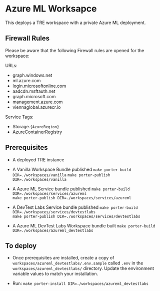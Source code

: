 # Azure ML Worksapce

This deploys a TRE workspace with a private Azure ML deployment.

## Firewall Rules

Please be aware that the following Firewall rules are opened for the workspace:

URLs:

- graph.windows.net
- ml.azure.com
- login.microsoftonline.com
- aadcdn.msftauth.net
- graph.microsoft.com
- management.azure.com
- viennaglobal.azurecr.io

Service Tags:

- Storage.`{AzureRegion}`
- AzureContainerRegistry

## Prerequisites

- A deployed TRE instance

- A Vanilla Workspace Bundle published
    `make porter-build DIR=./workspaces/vanilla`
    `make porter-publish DIR=./workspaces/vanilla`

- A Azure ML Service bundle published
    `make porter-build DIR=./workspaces/services/azureml`  
    `make porter-publish DIR=./workspaces/services/azureml`

- A DevTest Labs Service bundle published
    `make porter-build DIR=./workspaces/services/devtestlabs`  
    `make porter-publish DIR=./workspaces/services/devtestlabs`

- A Azure ML DevTest Labs Workspace bundle built
    `make porter-build DIR=./workspaces/azureml_devtestlabs`

## To deploy

- Once prerequisites are installed, create a copy of `workspaces/azureml_devtestlabs/.env.sample` called `.env` in the  `workspaces/azureml_devtestlabs/` directory. Update the environment variable values to match your installation.

- Run: `make porter-install DIR=./workspaces/azureml_devtestlabs`
